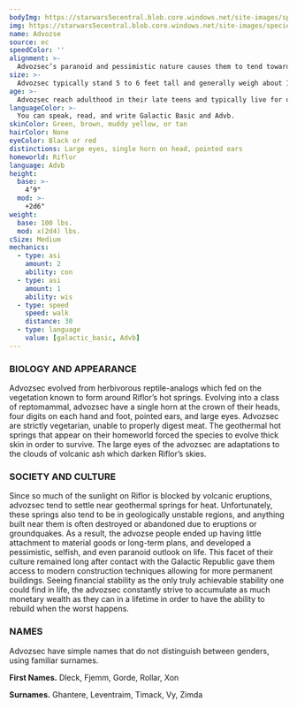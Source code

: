 ```yaml
---
bodyImg: https://starwars5ecentral.blob.core.windows.net/site-images/species/species_advozse.png
img: https://starwars5ecentral.blob.core.windows.net/site-images/species/species_advozse.png
name: Advozse
source: ec
speedColor: ''
alignment: >-
  Advozsec’s paranoid and pessimistic nature causes them to tend towards balanced alignments, particularly lawful balanced, though there are exceptions.
size: >-
  Advozsec typically stand 5 to 6 feet tall and generally weigh about 130 lbs. Regardless of your position in that range, your size is Medium.
age: >-
  Advozsec reach adulthood in their late teens and typically live for over half a century.
languageColor: >-
  You can speak, read, and write Galactic Basic and Advb. 
skinColor: Green, brown, muddy yellow, or tan
hairColor: None
eyeColor: Black or red
distinctions: Large eyes, single horn on head, pointed ears
homeworld: Riflor
language: Advb
height:
  base: >-
    4’9"
  mod: >-
    +2d6"
weight:
  base: 100 lbs.
  mod: x(2d4) lbs.
cSize: Medium
mechanics:
  - type: asi
    amount: 2
    ability: con
  - type: asi
    amount: 1
    ability: wis
  - type: speed
    speed: walk
    distance: 30
  - type: language
    value: [galactic_basic, Advb]
---
```

### BIOLOGY AND APPEARANCE
Advozsec evolved from herbivorous reptile-analogs which fed on the vegetation known to form around Riflor’s hot springs. Evolving into a class of reptomammal, advozsec have a single horn at the crown of their heads, four digits on each hand and foot, pointed ears, and large eyes. Advozsec are strictly vegetarian, unable to properly digest meat. The geothermal hot springs that appear on their homeworld forced the species to evolve thick skin in order to survive. The large eyes of the advozsec are adaptations to the clouds of volcanic ash which darken Riflor’s skies.

### SOCIETY AND CULTURE
Since so much of the sunlight on Riflor is blocked by volcanic eruptions, advozsec tend to settle near geothermal springs for heat. Unfortunately, these springs also tend to be in geologically unstable regions, and anything built near them is often destroyed or abandoned due to eruptions or groundquakes. As a result, the advozse people ended up having little attachment to material goods or long-term plans, and developed a pessimistic, selfish, and even paranoid outlook on life. This facet of their culture remained long after contact with the Galactic Republic gave them access to modern construction techniques allowing for more permanent buildings. Seeing financial stability as the only truly achievable stability one could find in life, the advozsec constantly strive to accumulate as much monetary wealth as they can in a lifetime in order to have the ability to rebuild when the worst happens.

### NAMES
Advozsec have simple names that do not distinguish between genders, using familiar surnames.

__First Names.__ Dleck, Fjemm, Gorde, Rollar, Xon

__Surnames.__ Ghantere, Leventraim, Timack, Vy, Zimda



    